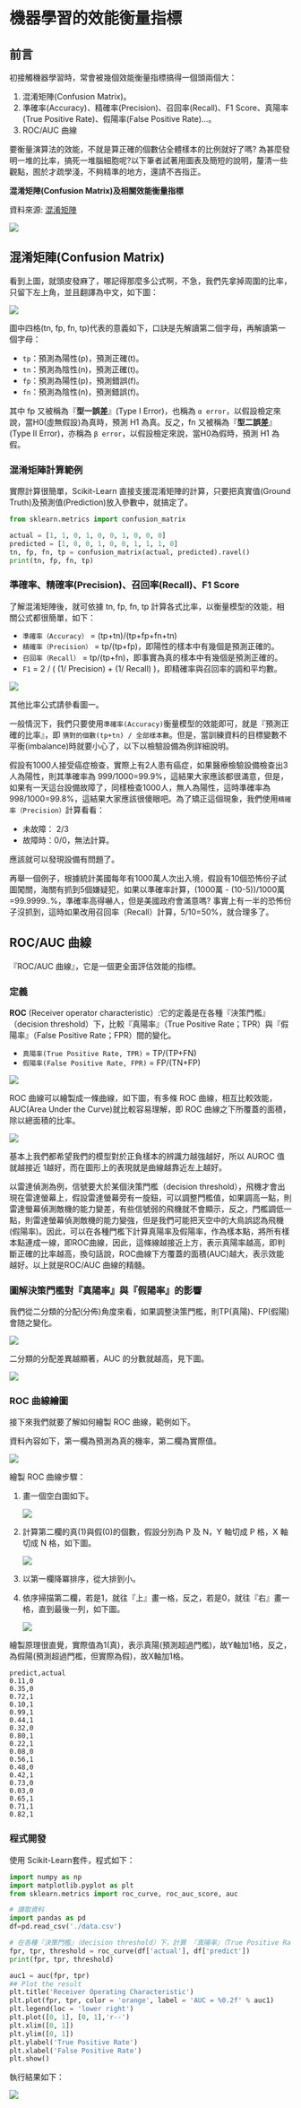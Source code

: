 # 機器學習的效能衡量指標

## 前言

初接觸機器學習時，常會被幾個效能衡量指標搞得一個頭兩個大：

1. 混淆矩陣(Confusion Matrix)。
2. 準確率(Accuracy)、精確率(Precision)、召回率(Recall)、F1 Score、真陽率(True Positive Rate)、假陽率(False Positive Rate)...。
3. ROC/AUC 曲線

要衡量演算法的效能，不就是算正確的個數佔全體樣本的比例就好了嗎? 為甚麼發明一堆的比率，搞死一堆腦細胞呢?以下筆者試著用圖表及簡短的說明，釐清一些觀點，囿於才疏學淺，不夠精準的地方，還請不吝指正。

**混淆矩陣(Confusion Matrix)及相關效能衡量指標**

資料來源: [混淆矩陣](https://en.wikipedia.org/wiki/Confusion_matrix)

![](./assets/ml-metrics.png)

## 混淆矩陣(Confusion Matrix)

看到上圖，就頭皮發麻了，哪記得那麼多公式啊，不急，我們先拿掉周圍的比率，只留下左上角，並且翻譯為中文，如下圖：

![](./assets/confusion_matrix.jpg)


圖中四格(tn, fp, fn, tp)代表的意義如下，口訣是先解讀第二個字母，再解讀第一個字母：

- `tp`：預測為陽性(p)，預測正確(t)。
- `tn`：預測為陰性(n)，預測正確(t)。
- `fp`：預測為陽性(p)，預測錯誤(f)。
- `fn`：預測為陰性(n)，預測錯誤(f)。

其中 fp 又被稱為『**型一誤差**』(Type I Error)，也稱為 `α error`，以假設檢定來說，當H0(虛無假設)為真時，預測 H1 為真。反之，fn 又被稱為『**型二誤差**』(Type II Error)，亦稱為 `β error`，以假設檢定來說，當H0為假時，預測 H1 為假。

### 混淆矩陣計算範例

實際計算很簡單，Scikit-Learn 直接支援混淆矩陣的計算，只要把真實值(Ground Truth)及預測值(Prediction)放入參數中，就搞定了。

```python
from sklearn.metrics import confusion_matrix

actual = [1, 1, 0, 1, 0, 0, 1, 0, 0, 0]
predicted = [1, 0, 0, 1, 0, 0, 1, 1, 1, 0]
tn, fp, fn, tp = confusion_matrix(actual, predicted).ravel()
print(tn, fp, fn, tp)
```

### 準確率、精確率(Precision)、召回率(Recall)、F1 Score

了解混淆矩陣後，就可依據 tn, fp, fn, tp 計算各式比率，以衡量模型的效能，相關公式都很簡單，如下：

- `準確率（Accuracy）` = (tp+tn)/(tp+fp+fn+tn)
- `精確率（Precision）` = tp/(tp+fp)，即陽性的樣本中有幾個是預測正確的。
- `召回率（Recall）` = tp/(tp+fn)，即事實為真的樣本中有幾個是預測正確的。
- `F1` = 2 / ( (1/ Precision) + (1/ Recall) )，即精確率與召回率的調和平均數。

![](./assets/jason-chen-1992-confusion-martix_orig.png)

其他比率公式請參看圖一。

一般情況下，我們只要使用`準確率(Accuracy)`衡量模型的效能即可，就是『預測正確的比率』，即 `猜對的個數(tp+tn) / 全部樣本數`。但是，當訓練資料的目標變數不平衡(imbalance)時就要小心了，以下以檢驗設備為例詳細說明。

假設有1000人接受癌症檢查，實際上有2人患有癌症，如果醫療檢驗設備檢查出3人為陽性，則其準確率為 999/1000=99.9%，這結果大家應該都很滿意，但是，如果有一天這台設備故障了，同樣檢查1000人，無人為陽性，這時準確率為 998/1000=99.8%，這結果大家應該很傻眼吧。為了矯正這個現象，我們使用`精確率（Precision）`計算看看：

- 未故障： 2/3
- 故障時：0/0，無法計算。

應該就可以發現設備有問題了。

再舉一個例子，根據統計美國每年有1000萬人次出入境，假設有10個恐怖份子試圖闖關，海關有抓到5個嫌疑犯，如果以準確率計算，(1000萬 - (10-5))/1000萬=99.9999..%，準確率高得嚇人，但是美國政府會滿意嗎? 事實上有一半的恐怖份子沒抓到，這時如果改用召回率（Recall）計算，5/10=50%，就合理多了。

## ROC/AUC 曲線

『ROC/AUC 曲線』，它是一個更全面評估效能的指標。

### 定義

**ROC** (Receiver operator characteristic）:它的定義是在各種『決策門檻』（decision threshold）下，比較『真陽率』（True Positive Rate；TPR）與『假陽率』（False Positive Rate；FPR）間的變化。

- `真陽率(True Positive Rate, TPR)` = TP/(TP+FN)
- `假陽率(False Positive Rate, FPR)` = FP/(TN+FP)

![](./assets/mechine_learning_measure.006.jpeg)

ROC 曲線可以繪製成一條曲線，如下圖，有多條 ROC 曲線，相互比較效能，AUC(Area Under the Curve)就比較容易理解，即 ROC 曲線之下所覆蓋的面積，除以總面積的比率。

![](./assets/jason-chen-1992-auroc_orig.png)

基本上我們都希望我們的模型對於正負樣本的辨識力越強越好，所以 AUROC 值就越接近 1越好，而在圖形上的表現就是曲線越靠近左上越好。

以雷達偵測為例，信號要大於某個決策門檻（decision threshold），飛機才會出現在雷達螢幕上，假設雷達螢幕旁有一旋鈕，可以調整門檻值，如果調高一點，則雷達螢幕偵測敵機的能力變差，有些信號弱的飛機就不會顯示，反之，門檻調低一點，則雷達螢幕偵測敵機的能力變強，但是我們可能把天空中的大鳥誤認為飛機(假陽率)。因此，可以在各種門檻下計算真陽率及假陽率，作為樣本點，將所有樣本點連成一線，即ROC曲線，因此，這條線越接近上方，表示真陽率越高，即判斷正確的比率越高，換句話說，ROC曲線下方覆蓋的面積(AUC)越大，表示效能越好。以上就是ROC/AUC 曲線的精髓。

### 圖解決策門檻對『真陽率』與『假陽率』的影響

我們從二分類的分配(分佈)角度來看，如果調整決策門檻，則TP(真陽)、FP(假陽)會随之變化。

![](./assets/tp-fp-threshold.png)

二分類的分配差異越顯著，AUC 的分數就越高，見下圖。

![](./assets/auc-scoring.png)

### ROC 曲線繪圖

接下來我們就要了解如何繪製 ROC 曲線，範例如下。

資料內容如下，第一欄為預測為真的機率，第二欄為實際值。

![](./assets/roc-sample-data.png)

繪製 ROC 曲線步驟：

1. 畫一個空白圖如下。

    ![](./assets/roc-curve-drawing-step-1.png)


2. 計算第二欄的真(1)與假(0)的個數，假設分別為 P 及 N，Y 軸切成 P 格，X 軸切成 N 格，如下圖。

    ![](./assets/roc-curve-drawing-step-2.png)

3. 以第一欄降冪排序，從大排到小。

4. 依序掃描第二欄，若是1，就往『上』畫一格，反之，若是0，就往『右』畫一格，直到最後一列，如下圖。

    ![](./assets/roc-curve-drawing-step-4.png)

繪製原理很直覺，實際值為1(真)，表示真陽(預測超過門檻)，故Y軸加1格，反之，為假陽(預測超過門檻，但實際為假)，故X軸加1格。

```csv title="data.csv"
predict,actual
0.11,0
0.35,0
0.72,1
0.10,1
0.99,1
0.44,1
0.32,0
0.80,1
0.22,1
0.08,0
0.56,1
0.48,0
0.42,1
0.73,0
0.03,0
0.65,1
0.71,1
0.82,1
```

### 程式開發

使用 Scikit-Learn套件，程式如下：

```python
import numpy as np
import matplotlib.pyplot as plt
from sklearn.metrics import roc_curve, roc_auc_score, auc

# 讀取資料
import pandas as pd
df=pd.read_csv('./data.csv')

# 在各種『決策門檻』（decision threshold）下，計算 『真陽率』（True Positive Rate；TPR）與『假陽率』（False Positive Rate；FPR）
fpr, tpr, threshold = roc_curve(df['actual'], df['predict'])
print(fpr, tpr, threshold)

auc1 = auc(fpr, tpr)
## Plot the result
plt.title('Receiver Operating Characteristic')
plt.plot(fpr, tpr, color = 'orange', label = 'AUC = %0.2f' % auc1)
plt.legend(loc = 'lower right')
plt.plot([0, 1], [0, 1],'r--')
plt.xlim([0, 1])
plt.ylim([0, 1])
plt.ylabel('True Positive Rate')
plt.xlabel('False Positive Rate')
plt.show()
```

執行結果如下：

![](./assets/roc-curve.png)

